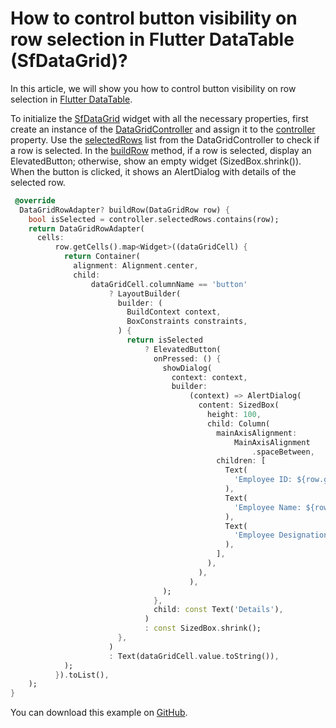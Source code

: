 # How to control button visibility on row selection in Flutter DataTable (SfDataGrid)?

In this article, we will show you how to control button visibility on row selection in [Flutter DataTable](https://www.syncfusion.com/flutter-widgets/flutter-datagrid).

To initialize the [SfDataGrid](https://pub.dev/documentation/syncfusion_flutter_datagrid/latest/datagrid/SfDataGrid-class.html) widget with all the necessary properties, first create an instance of the [DataGridController](https://pub.dev/documentation/syncfusion_flutter_datagrid/latest/datagrid/DataGridController-class.html) and assign it to the [controller](https://pub.dev/documentation/syncfusion_flutter_datagrid/latest/datagrid/SfDataGrid/controller.html) property. Use the [selectedRows](https://pub.dev/documentation/syncfusion_flutter_datagrid/latest/datagrid/DataGridController/selectedRows.html) list from the DataGridController to check if a row is selected. In the [buildRow](https://pub.dev/documentation/syncfusion_flutter_datagrid/latest/datagrid/DataGridSource/buildRow.html) method, if a row is selected, display an ElevatedButton; otherwise, show an empty widget (SizedBox.shrink()). When the button is clicked, it shows an AlertDialog with details of the selected row.

```dart
 @override
  DataGridRowAdapter? buildRow(DataGridRow row) {
    bool isSelected = controller.selectedRows.contains(row);
    return DataGridRowAdapter(
      cells:
          row.getCells().map<Widget>((dataGridCell) {
            return Container(
              alignment: Alignment.center,
              child:
                  dataGridCell.columnName == 'button'
                      ? LayoutBuilder(
                        builder: (
                          BuildContext context,
                          BoxConstraints constraints,
                        ) {
                          return isSelected
                              ? ElevatedButton(
                                onPressed: () {
                                  showDialog(
                                    context: context,
                                    builder:
                                        (context) => AlertDialog(
                                          content: SizedBox(
                                            height: 100,
                                            child: Column(
                                              mainAxisAlignment:
                                                  MainAxisAlignment
                                                      .spaceBetween,
                                              children: [
                                                Text(
                                                  'Employee ID: ${row.getCells()[0].value.toString()}',
                                                ),
                                                Text(
                                                  'Employee Name: ${row.getCells()[1].value.toString()}',
                                                ),
                                                Text(
                                                  'Employee Designation: ${row.getCells()[2].value.toString()}',
                                                ),
                                              ],
                                            ),
                                          ),
                                        ),
                                  );
                                },
                                child: const Text('Details'),
                              )
                              : const SizedBox.shrink();
                        },
                      )
                      : Text(dataGridCell.value.toString()),
            );
          }).toList(),
    );
}
```

You can download this example on [GitHub](https://github.com/SyncfusionExamples/How-to-control-button-visibility-on-row-selection-in-Flutter-DataTable).